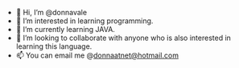 - 👋 Hi, I’m @donnavale
- 👀 I’m interested in learning programming.
- 🌱 I’m currently learning JAVA.
- 💞️ I’m looking to collaborate with anyone who is also interested in learning this language.
- 📫 You can email me @donnaatnet@hotmail.com

<!---
donnavale/donnavale is a ✨ special ✨ repository because its `README.md` (this file) appears on your GitHub profile.
You can click the Preview link to take a look at your changes.
--->
